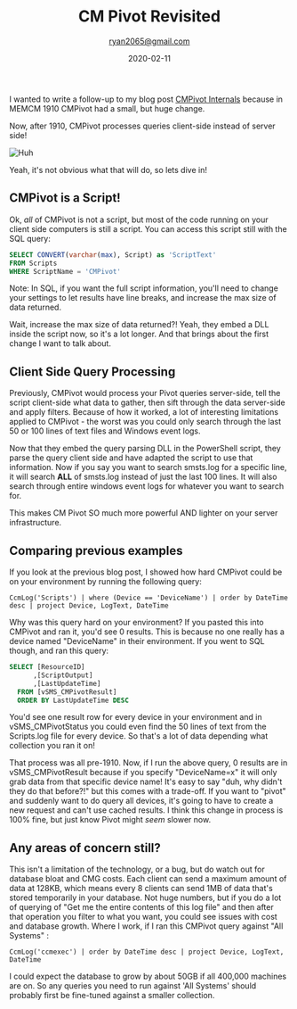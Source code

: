 ﻿---
id: 718
title: 'CM Pivot Revisited'
date: 2020-02-11
author: ryan2065@gmail.com
layout: post
guid: http://www.ephingadmin.com/?p=718
permalink: /CMPivotRevisited/
categories:
    - SCCM
    - CMPivot
    - MEMCM
---

I wanted to write a follow-up to my blog post [CMPivot Internals](https://www.ephingadmin.com/CMPivotInternals/) because in MEMCM 1910 CMPivot had a small, but huge change.

Now, after 1910, CMPivot processes queries client-side instead of server side!

![Huh](https://media.giphy.com/media/KFt2DA9T82paOA1Yci/giphy.gif)

Yeah, it's not obvious what that will do, so lets dive in!

## CMPivot is a Script!

Ok, *all* of CMPivot is not a script, but most of the code running on your client side computers is still a script. You can access this script still with the SQL query:

```SQL
SELECT CONVERT(varchar(max), Script) as 'ScriptText'
FROM Scripts
WHERE ScriptName = 'CMPivot'

```

Note: In SQL, if you want the full script information, you'll need to change your settings to let results have line breaks, and increase the max size of data returned.

Wait, increase the max size of data returned?!  Yeah, they embed a DLL inside the script now, so it's a lot longer. And that brings about the first change I want to talk about.

## Client Side Query Processing

Previously, CMPivot would process your Pivot queries server-side, tell the script client-side what data to gather, then sift through the data server-side and apply filters.  Because of how it worked, a lot of interesting limitations applied to CMPivot - the worst was you could only search through the last 50 or 100 lines of text files and Windows event logs.

Now that they embed the query parsing DLL in the PowerShell script, they parse the query client side and have adapted the script to use that information. Now if you say you want to search smsts.log for a specific line, it will search **ALL** of smsts.log instead of just the last 100 lines. It will also search through entire windows event logs for whatever you want to search for.

This makes CM Pivot SO much more powerful AND lighter on your server infrastructure.

## Comparing previous examples

If you look at the previous blog post, I showed how hard CMPivot could be on your environment by running the following query:

```Kestrel
CcmLog('Scripts') | where (Device == 'DeviceName') | order by DateTime desc | project Device, LogText, DateTime
```

Why was this query hard on your environment? If you pasted this into CMPivot and ran it, you'd see 0 results.  This is because no one really has a device named "DeviceName" in their environment. If you went to SQL though, and ran this query:

```SQL
SELECT [ResourceID]
      ,[ScriptOutput]
      ,[LastUpdateTime]
  FROM [vSMS_CMPivotResult]
  ORDER BY LastUpdateTime DESC
```

You'd see one result row for every device in your environment and in vSMS_CMPivotStatus you could even find the 50 lines of text from the Scripts.log file for every device. So that's a lot of data depending what collection you ran it on!

That process was all pre-1910.  Now, if I run the above query, 0 results are in vSMS_CMPivotResult because if you specify "DeviceName=x" it will only grab data from that specific device name! It's easy to say "duh, why didn't they do that before?!" but this comes with a trade-off.  If you want to "pivot" and suddenly want to do query all devices, it's going to have to create a new request and can't use cached results.  I think this change in process is 100% fine, but just know Pivot might *seem* slower now.

## Any areas of concern still?

This isn't a limitation of the technology, or a bug, but do watch out for database bloat and CMG costs. Each client can send a maximum amount of data at 128KB, which means every 8 clients can send 1MB of data that's stored temporarily in your database. Not huge numbers, but if you do a lot of querying of "Get me the entire contents of this log file" and then after that operation you filter to what you want, you could see issues with cost and database growth. Where I work, if I ran this CMPivot query against "All Systems" :

```
CcmLog('ccmexec') | order by DateTime desc | project Device, LogText, DateTime
```

I could expect the database to grow by about 50GB if all 400,000 machines are on. So any queries you need to run against 'All Systems' should probably first be fine-tuned against a smaller collection.

